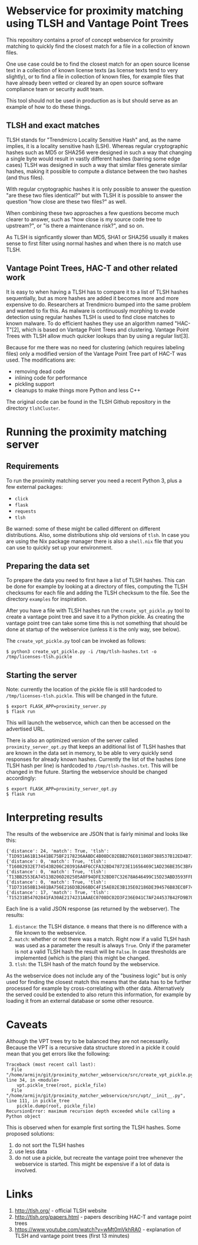 # Webservice for proximity matching using TLSH and Vantage Point Trees 

This repository contains a proof of concept webservice for proximity matching
to quickly find the closest match for a file in a collection of known files.

One use case could be to find the closest match for an open source license
text in a collection of known license texts (as license texts tend to very
slightly), or to find a file in collection of known files, for example files
that have already been vetted or cleared by an open source software compliance
team or security audit team.

This tool should not be used in production as is but should serve as an
example of how to do these things.

## TLSH and exact matches

TLSH stands for "Trendmicro Locality Sensitive Hash" and, as the name implies,
it is a locality sensitive hash (LSH). Whereas regular cryptographic hashes
such as MD5 or SHA256 were designed in such a way that changing a single
byte would result in vastly different hashes (barring some edge cases) TLSH
was designed in such a way that similar files generate similar hashes, making
it possible to compute a distance between the two hashes (and thus files).

With regular cryptographic hashes it is only possible to answer the question
"are these two files identical?" but with TLSH it is possible to answer the
question "how close are these two files?" as well.

When combining these two approaches a few questions become much clearer to
answer, such as "how close is my source code tree to upstream?", or "is there
a maintenance risk?", and so on.

As TLSH is signficantly slower than MD5, SHA1 or SHA256 usually it makes
sense to first filter using normal hashes and when there is no match use
TLSH.

## Vantage Point Trees, HAC-T and other related work

It is easy to when having a TLSH has to compare it to a list of TLSH hashes
sequentially, but as more hashes are added it becomes more and more expensive
to do. Researchers at Trendmicro bumped into the same problem and wanted to
fix this. As malware is continuously morphing to evade detection using regular
hashes TLSH is used to find close matches to known malware. To do efficient
hashes they use an algorithm named "HAC-T"[2], which is based on Vantage
Point Trees and clustering. Vantage Point Trees with TLSH allow much quicker
lookups than by using a regular list[3].

Because for me there was no need for clustering (which requires labeling
files) only a modified version of the Vantage Point Tree part of HAC-T was
used. The modifications are:

* removing dead code
* inlining code for performance
* pickling support
* cleanups to make things more Python and less C++

The original code can be found in the TLSH Github repository in the
directory `tlshCluster`.

# Running the proximity matching server

## Requirements

To run the proximity matching server you need a recent Python 3, plus a few
external packages:

* `click`
* `flask`
* `requests`
* `tlsh`

Be warned: some of these might be called different on different distributions.
Also, some distributions ship old versions of `tlsh`. In case you are using
the Nix package manager there is also a `shell.nix` file that you can use to
quickly set up your environment.

## Preparing the data set

To prepare the data you need to first have a list of TLSH hashes. This can
be done for example by looking at a directory of files, computing the TLSH
checksums for each file and adding the TLSH checksum to the file. See the
directory `examples` for inspiration.

After you have a file with TLSH hashes run the `create_vpt_pickle.py` tool
to create a vantage point tree and save it to a Python pickle. As creating
the vantage point tree can take some time this is not something that should
be done at startup of the webservice (unless it is the only way, see below).

The `create_vpt_pickle.py` tool can be invoked as follows:

```
$ python3 create_vpt_pickle.py -i /tmp/tlsh-hashes.txt -o /tmp/licenses-tlsh.pickle
```

## Starting the server

Note: currently the location of the pickle file is still hardcoded to
`/tmp/licenses-tlsh.pickle`. This will be changed in the future.

```
$ export FLASK_APP=proximity_server.py
$ flask run
```

This will launch the webservce, which can then be accessed on the advertised
URL.

There is also an optimized version of the server called
`proximity_server_opt.py` that keeps an additional list of TLSH hashes that
are known in the data set in memory, to be able to very quickly send responses
for already known hashes. Currently the list of the hashes (one TLSH hash per
line) is hardcoded to `/tmp/tlsh-hashes.txt`. This will be changed in the
future. Starting the webservice should be changed accordingly:

```
$ export FLASK_APP=proximity_server_opt.py
$ flask run
```

# Interpreting results

The results of the webservice are JSON that is fairly minimal and looks like
this:

```
{'distance': 24, 'match': True, 'tlsh': 'T1D931A61B13441BE75BF2178236AABDC4B08DC02EBB276E01186DF388537B12ED4B7190'}
{'distance': 0, 'match': True, 'tlsh': 'T16082932E774543B206C203916A4F6CCFA32BD478723E11656469C1AD236BE35C3BFAD9'}
{'distance': 0, 'match': True, 'tlsh': 'T13BB2553EA74513B206D202505A0F94DFE32BD07C32678A646499C15D23ABD3593FFBEA'}
{'distance': 0, 'match': True, 'tlsh': 'T1D731658B13481BA756E216D3B266BDC4F15AE02E3B135E02186DE394576B83EC0F7495'}
{'distance': 17, 'match': True, 'tlsh': 'T15231B54702841FA30AE2174231AAAEC0708DC02D3F236E041C7AF244537B42FD9B7081'}
```

Each line is a valid JSON response (as returned by the webserver). The results:

1. `distance`: the TLSH distance. `0` means that there is no difference with a
file known to the webservice.
2. `match`: whether or not there was a match. Right now if a valid TLSH hash
was used as a parameter the result is always `True`. Only if the parameter is
not a valid TLSH hash the result will be `False`. In case thresholds are
implemented (which is the plan) this might be changed.
3. `tlsh`: the TLSH hash of the match found by the webservice.

As the webservice does not include any of the "business logic" but is only used
for finding the closest match this means that the data has to be further
processed for example by cross-correlating with other data. Alternatively the
served could be extended to also return this information, for example by
loading it from an external database or some other resource.

# Caveats

Although the VPT trees try to be balanced they are not necessarily. Because the
VPT is a recursive data structure stored in a pickle it could mean that you get
errors like the following:

```
Traceback (most recent call last):
  File "/home/armijn/git/proximity_matcher_webservice/src/create_vpt_pickle.py", line 34, in <module>
    vpt.pickle_tree(root, pickle_file)
  File "/home/armijn/git/proximity_matcher_webservice/src/vpt/__init__.py", line 111, in pickle_tree
    pickle.dump(root, pickle_file)
RecursionError: maximum recursion depth exceeded while calling a Python object
```

This is observed when for example first sorting the TLSH hashes. Some proposed
solutions:

1. do not sort the TLSH hashes
2. use less data
3. do not use a pickle, but recreate the vantage point tree whenever the
webservice is started. This might be expensive if a lot of data is involved.

# Links

1. <http://tlsh.org/> - official TLSH website
2. <http://tlsh.org/papers.html> - papers describing HAC-T and vantage point trees
3. <https://www.youtube.com/watch?v=wMt0mVkhRA0> - explanation of TLSH and vantage point trees (first 13 minutes)

